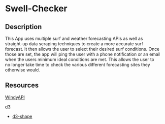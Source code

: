 # Swell-Checker

## Description

This App uses multiple surf and weather forecasting APIs as well as straight-up data scraping techniques to create a more accurate surf forecast. It then allows the user to select their desired surf conditions. Once those are set, the app will ping the user with a phone notification or an email when the users minimum ideal conditions are met. This allows the user to no longer take time to check the various different forecasting sites they otherwise would.

## Resources

[WindyAPI](https://api.windy.com/point-forecast/docs)

[d3](https://github.com/d3)

- [d3-shape](https://github.com/d3/d3-shape/)
